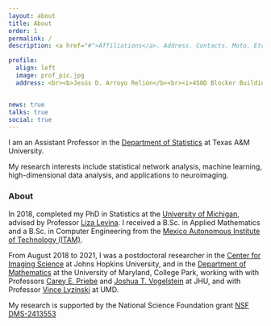 ```yaml
---
layout: about
title: About
order: 1
permalink: /
description: <a href="#">Affiliations</a>. Address. Contacts. Moto. Etc.

profile:
  align: left
  image: prof_pic.jpg
  address: <br><b>Jesús D. Arroyo Relión</b><br><i>458D Blocker Building<br>3143 TAMU<br>College Station, TX 77843-3143</i>


news: true
talks: true
social: true
---
```


I am an Assistant Professor in the [Department of Statistics](https://stat.tamu.edu/) at Texas A&M University.

My research interests include statistical network analysis, machine learning, high-dimensional data analysis, and applications to neuroimaging.

### About

In 2018, completed my PhD in Statistics at the [University of Michigan](https://lsa.umich.edu/stats), advised by Professor [Liza Levina](http://dept.stat.lsa.umich.edu/~elevina/). I received a B.Sc. in Applied Mathematics and a B.Sc. in Computer Engineering from the [Mexico Autonomous Institute of Technology (ITAM)](http://www.itam.mx).

From August 2018 to 2021, I was a postdoctoral researcher in the [Center for Imaging Science](https://www.cis.jhu.edu/) at Johns Hopkins University, and in the [Department of Mathematics](https://www-math.umd.edu/) at the University of Maryland, College Park, working with with Professors
[Carey E. Priebe](http://www.ams.jhu.edu/~priebe/) and [Joshua T. Vogelstein](https://jovo.me/) at JHU, and with Professor [Vince Lyzinski](https://www.math.umd.edu/~vlyzinsk/) at UMD. 

My research is supported by the National Science Foundation grant [NSF DMS-2413553](https://www.nsf.gov/awardsearch/showAward?AWD_ID=2413553)

